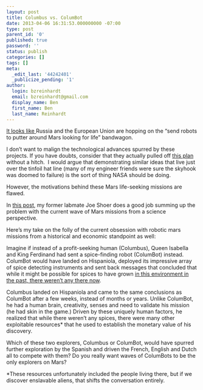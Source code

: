 ```yaml
---
layout: post
title: Columbus vs. ColumBot
date: 2013-04-06 16:31:53.000000000 -07:00
type: post
parent_id: '0'
published: true
password: ''
status: publish
categories: []
tags: []
meta:
  _edit_last: '44242401'
  _publicize_pending: '1'
author:
  login: bzreinhardt
  email: bzreinhardt@gmail.com
  display_name: Ben
  first_name: Ben
  last_name: Reinhardt
---
```

<p><a href="http://www.nasaspaceflight.com/2013/03/esa-roscosmos-sign-exomars-deal-nasa-refocus/" target="_blank">It looks like </a>Russia and the European Union are hopping on the “send robots to putter around Mars looking for life” bandwagon.</p>
<p>I don’t want to malign the technological advances spurred by these projects. If you have doubts, consider that they actually pulled off <a href="http://www.youtube.com/watch?feature=player_detailpage&amp;v=Ki_Af_o9Q9s" target="_blank">this plan</a> without a hitch.  I would argue that demonstrating similar ideas that live just over the tinfoil hat line (many of my engineer friends were sure the skyhook was doomed to failure) is the sort of thing NASA should be doing.</p>
<p>However, the motivations behind these Mars life-seeking missions are flawed.</p>
<p>In <a href="http://josephshoer.com/blog/2013/03/marswhelmed/" target="_blank">this post</a>, my former labmate Joe Shoer does a good job summing up the problem with the current wave of Mars missions from a science perspective.</p>
<p>Here’s my take on the folly of the current obsession with robotic mars missions from a historical and economic standpoint as well:</p>
<p>Imagine if instead of a profit-seeking human (Columbus), Queen Isabella and King Ferdinand had sent a spice-finding robot (ColumBot) instead. ColumBot would have landed on Hispaniola, deployed its impressive array of spice detecting instruments and sent back messages that concluded that while it might be possible for spices to have grown <a href="http://blog.chron.com/sciguy/2013/03/curiosity-findings-at-one-time-mars-was-suitable-to-life/" target="_blank">in this environment in the past, there weren’t any there now</a>.</p>
<p>Columbus landed on Hispaniola and came to the same conclusions as ColumBot after a few weeks, instead of months or years. Unlike ColumBot, he had a human brain, creativity, senses and need to validate his mission (he had skin in the game.) Driven by these uniquely human factors, he realized that while there weren’t any spices, there were many other exploitable resources* that he used to establish the monetary value of his discovery.</p>
<p>Which of these two explorers, Columbus or ColumBot, would have spurred further exploration by the Spanish and driven the French, English and Dutch all to compete with them? Do you really want waves of ColumBots to be the only explorers on Mars?</p>
<p>*These resources unfortunately included the people living there, but if we discover enslavable aliens, that shifts the conversation entirely.</p>
